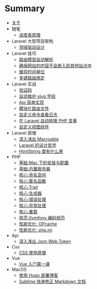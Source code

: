 # Summary

* [关于](README.md)
* 随笔
    * [进度表原理](2019-11-20-schedule.md)
* Laravel 大型项目架构
    * [领域驱动设计](2019-11-20-laravel-beyond-curd-domain-oriented.md)
* Laravel 技巧
    * [路由模型自动解析](2019-09-21-laravel-route-model-auto-resolve.md)
    * [确保网站的内容不会嵌入到其他站点中](2019-09-22-laravel-deny-frame-middleware.md)
    * [缓存时间单位](2019-09-23-laravel-cache-ttl.md)
    * [多键路由绑定](2019-09-25-laravel-multiple-route-bind.md) 
* Laravel 实战
    * [验证码](2019-09-25-laravel-captcha-tutorial.md)
    * [自动维护 slug 字段](2019-09-25-laravel-slug-trait.md)
    * [Api 简单实现](2019-09-24-laravel-basic-api.md)
    * [模块化路由文件](2019-09-25-split-laravel-routes-into-module.md)
    * [自定义命令查看日志](2019-09-26-laravel-tail-log.md)
    * [在 Laravel 自动转换 PHP 变量](2019-10-14-laravel-parse-var-to-js.md)
    * [自定义视图组件](2019-10-22-laravel-view-composer-component.md)
* Laravel 原理
    * [深入浅出 Macroable](2019-09-26-laravel-macroable.md)
    * [Laravel 的设计哲学](2019-10-17-laravel-design-philosophy.md)
    * [HtmlString 类有什么用](2019-10-26-laravel-htmlstring.md)
* PHP
    * [基础:Mac 下的安装与配置](2019-10-29-php-mac-setup-up.md)
    * [基础:内置服务器](2019-10-30-php-server.md)
    * [核心:命名空间](2019-10-31-php-namespace.md)
    * [核心:匿名函数](2019-11-01-php-anonymous-function.md)
    * [核心:Trait](2019-11-02-php-trait.md)
    * [核心:生成器](2019-11-13-php-yield.md)
    * [核心:错误处理](2019-11-15-php-error.md)
    * [核心:异常处理](2019-11-22-php-exception.md)
    * [核心:重载](2019-11-20-php-overload.md)
    * [规范:Symfony 编码规范](2019-11-06-symfony-style.md)
    * [性能优化: OPcache](2019-11-08-php-opcache.md)
    * [性能优化: php.ini](2019-11-10-php-ini.md)
* Api
    * [深入浅出 Json Web Token](2019-11-19-json-web-token-tutorial.md)
* Css
    * [CSS 使用原理](2019-11-20-css-basic-usage.md)
* Vue
    * [Vue 入门第一课](2019-11-20-vue-todo-list.md)
* MacOS
    * [使用 Hugo 部署博客](2019-06-03-use-hugo-to-make-static-blog.md)
    * [Sublime 快速修正 Markdown 文档](2019-09-28-sublime-markdown-build.md)


